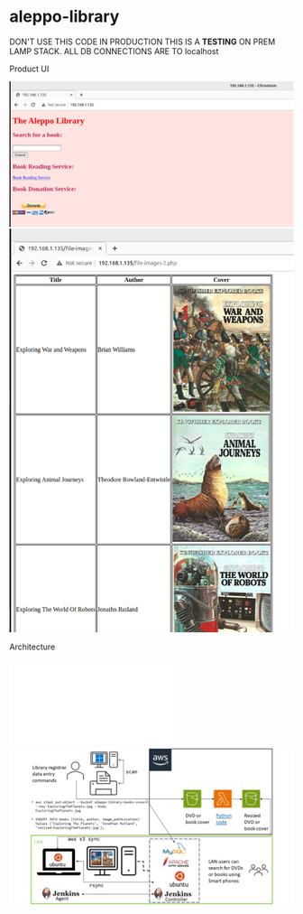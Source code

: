 # aleppo-library
DON'T USE THIS CODE IN PRODUCTION
THIS IS A **TESTING** ON PREM LAMP STACK.
ALL DB CONNECTIONS ARE TO localhost

Product UI

![image info](./product-image-1.png)
![image info](./product-image-2.png)

Architecture

![My VPC](./Architecture/MyVPC.pdf "Library's VPC in the Cloud")
![image info](./Architecture/aleppo-library-architecture.jpg)
